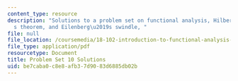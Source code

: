 ```yaml
---
content_type: resource
description: "Solutions to a problem set on functional analysis, Hilbert space, Kuiper\u2019\
  s theorem, and Eilenberg\u2019s swindle, "
file: null
file_location: /coursemedia/18-102-introduction-to-functional-analysis-spring-2009/be7caba0c8e8afb37d9083d6885db02b_MIT18_102s09_sol_pset10.pdf
file_type: application/pdf
resourcetype: Document
title: Problem Set 10 Solutions
uid: be7caba0-c8e8-afb3-7d90-83d6885db02b
---
```

